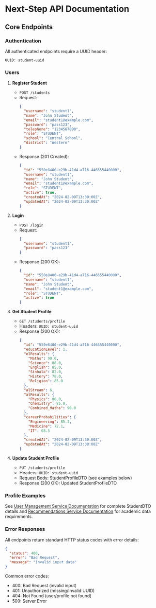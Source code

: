 # Next-Step API Documentation

## Core Endpoints

### Authentication

All authenticated endpoints require a UUID header:
```
UUID: student-uuid
```

### Users

1. **Register Student**
   - `POST /students`
   - Request:
     ```json
     {
       "username": "student1",
       "name": "John Student",
       "email": "student1@example.com", 
       "password": "pass123",
       "telephone": "1234567890",
       "role": "STUDENT",
       "school": "Central School",
       "district": "Western"
     }
     ```
   - Response (201 Created):
     ```json
     {
       "id": "550e8400-e29b-41d4-a716-446655440000",
       "username": "student1",
       "name": "John Student",
       "email": "student1@example.com",
       "role": "STUDENT",
       "active": true,
       "createdAt": "2024-02-09T13:30:00Z",
       "updatedAt": "2024-02-09T13:30:00Z"
     }
     ```

2. **Login**
   - `POST /login`
   - Request:
     ```json
     {
       "username": "student1",
       "password": "pass123"
     }
     ```
   - Response (200 OK):
     ```json
     {
       "id": "550e8400-e29b-41d4-a716-446655440000",
       "username": "student1",
       "name": "John Student",
       "email": "student1@example.com",
       "role": "STUDENT",
       "active": true
     }
     ```

3. **Get Student Profile**
   - `GET /students/profile`
   - Headers: `UUID: student-uuid`
   - Response (200 OK):
     ```json
     {
       "id": "550e8400-e29b-41d4-a716-446655440000",
       "educationLevel": 1,
       "olResults": {
         "Maths": 90.0,
         "Science": 88.0,
         "English": 85.0,
         "Sinhala": 82.0,
         "History": 78.0,
         "Religion": 85.0
       },
       "alStream": 6,
       "alResults": {
         "Physics": 88.0,
         "Chemistry": 85.0,
         "Combined_Maths": 90.0
       },
       "careerProbabilities": {
         "Engineering": 85.3,
         "Medicine": 72.1,
         "IT": 68.5
       },
       "createdAt": "2024-02-09T13:30:00Z",
       "updatedAt": "2024-02-09T13:30:00Z"
     }
     ```

4. **Update Student Profile**
   - `PUT /students/profile`
   - Headers: `UUID: student-uuid`
   - Request Body: StudentProfileDTO (see examples below)
   - Response (200 OK): Updated StudentProfileDTO

### Profile Examples

See [User Management Service Documentation](users-microservice/summary.md) for complete StudentDTO details and [Recommendations Service Documentation](recommendations-microservice/summary.md) for academic data requirements.

### Error Responses
All endpoints return standard HTTP status codes with error details:
```json
{
  "status": 400,
  "error": "Bad Request",
  "message": "Invalid input data"
}
```

Common error codes:
- 400: Bad Request (invalid input)
- 401: Unauthorized (missing/invalid UUID)
- 404: Not Found (user/profile not found)
- 500: Server Error

